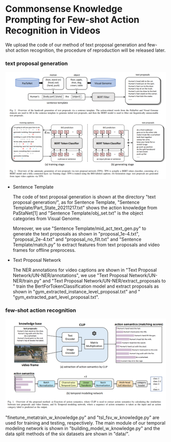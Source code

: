 # Commonsense Knowledge Prompting for Few-shot Action Recognition in Videos

We upload the code of our method of text proposal generation and few-shot action recognition, the procedure of reproduction will be released later.

### text proposal generation

![image text](https://github.com/OldStone0124/Knowledge-Prompting-for-FSAR/blob/main/pictures/text_proposals.png)

* Sentence Template

  The code of text proposal generation is shown at the directory "text proposal generation/", as for Sentence Template, "Sentence Template/Part_State_20211217.txt" shows the action  knowledge from PaStaNet[1] and  "Sentence Template/obj_set.txt" is the object categories from Visual Genome.

  Moreover, we use "Sentence Template/mid_act_text_gen.py" to generate the text proposals as shown in "proposal_1e-4.txt", "proposal_2e-4.txt" and "proposal_no_filt.txt" and "Sentence Template/match.py" to extract features from text proposals and video frames for offline preprocess. 

* Text Proposal Network

  The NER annotations for video captions are shown in  "Text Proposal Network/UN-NER/annotations", we use "Text Proposal Network/UN-NER/train.py" and "Text Proposal Network/UN-NER/extract_proposals to " train the BertForTokenClassification model and extract proposals as shown in "gym_extracted_instance_level_proposal.txt" and " "gym_extracted_part_level_proposal.txt".

### few-shot action recognition

![image text](https://github.com/OldStone0124/Knowledge-Prompting-for-FSAR/blob/main/pictures/model.png)	

"finetune_metatrain_w_knowledge.py" and  "tsl_fsv_w_knowledge.py" are used for training and testing, respectively. The main module of our temporal modeling network is shown in "building_model_w_knowledge.py" and the data split methods of the six datasets are shown in "data/".
